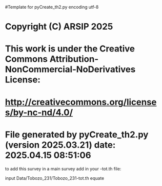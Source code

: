 #Template for pyCreate_th2.py
encoding utf-8

# Copyright (C) ARSIP 2025
# This work is under the Creative Commons Attribution-NonCommercial-NoDerivatives License:
# <http://creativecommons.org/licenses/by-nc-nd/4.0/>


# File generated by pyCreate_th2.py (version 2025.03.21) date: 2025.04.15 08:51:06

to add this survey in a main survey add in your -tot.th file: 

input Data/Tobozo_231/Tobozo_231-tot.th
equate
